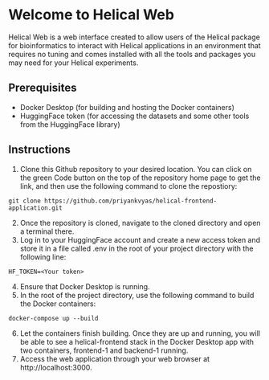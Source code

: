 # Welcome to Helical Web

Helical Web is a web interface created to allow users of the Helical package for bioinformatics to interact with Helical applications in an environment that requires no tuning and comes installed with all the tools and packages you may need for your Helical experiments.

## Prerequisites
- Docker Desktop (for building and hosting the Docker containers)
- HuggingFace token (for accessing the datasets and some other tools from the HuggingFace library)

## Instructions
1. Clone this Github repository to your desired location. You can click on the green Code button on the top of the repository home page to get the link, and then use the following command to clone the repostiory:
```shell
git clone https://github.com/priyankvyas/helical-frontend-application.git
```
2. Once the repository is cloned, navigate to the cloned directory and open a terminal there.
3. Log in to your HuggingFace account and create a new access token and store it in a file called .env in the root of your project directory with the following line:
```
HF_TOKEN=<Your token>
```
4. Ensure that Docker Desktop is running.
5. In the root of the project directory, use the following command to build the Docker containers:
```shell
docker-compose up --build
```
6. Let the containers finish building. Once they are up and running, you will be able to see a helical-frontend stack in the Docker Desktop app with two containers, frontend-1 and backend-1 running.
7. Access the web application through your web browser at http://localhost:3000.